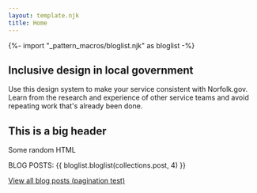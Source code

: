 ```yaml
---
layout: template.njk
title: Home
---
```


{%- import "_pattern_macros/bloglist.njk" as bloglist -%}

<section class="section_stage_theme">
  <div class="container">
    <h1>Inclusive design in local government</h1>
    <p class="lead col-12 col-lg-8">Use this design system to make your service consistent with Norfolk.gov. Learn from the research and experience of other service teams and avoid repeating work that's already been done.</p>
  </div>
</section>

<section class="section_light_theme">
  <div class="container">
    <h2>This is a big header</h2>
    <p>Some random HTML</p>
    BLOG POSTS:
    {{ bloglist.bloglist(collections.post, 4) }}
  </div>
</section>

<a href="{{ 'blogs/blog-posts' | url }}">View all blog posts (pagination test)</a>
